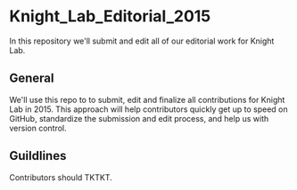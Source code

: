 # Knight_Lab_Editorial_2015
In this repository we'll submit and edit all of our editorial work for Knight Lab. 

## General

We'll use this repo to to submit, edit and finalize all contributions for Knight Lab in 2015. This approach will help contributors quickly get up to speed on GitHub, standardize the submission and edit process, and help us with version control.

## Guildlines

Contributors should TKTKT. 
